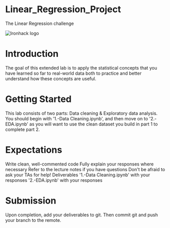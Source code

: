 # Linear_Regression_Project
 The Linear Regression challenge

![Ironhack logo](https://i.imgur.com/1QgrNNw.png)

# Introduction

The goal of this extended lab is to apply the statistical concepts that you have learned so far to real-world data both to practice and better understand how these concepts are useful.


# Getting Started

This lab consists of two parts: Data cleaning & Exploratory data analysis. You should begin with '1.-Data Cleaning.ipynb', and then move on to '2.-EDA.ipynb' as you will want to use the clean dataset you build in part 1 to complete part 2.


# Expectations

Write clean, well-commented code
Fully explain your responses where necessary
Refer to the lecture notes if you have questions
Don't be afraid to ask your TAs for help!
Deliverables
'1.-Data Cleaning.ipynb' with your responses
'2.-EDA.ipynb' with your responses

# Submission
Upon completion, add your deliverables to git. Then commit git and push your branch to the remote.

